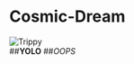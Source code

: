 # Cosmic-Dream
![Trippy](https://s-media-cache-ak0.pinimg.com/236x/56/ac/74/56ac740ff6f3f36cc79b775ff6b5182a.jpg)  
##**YOLO**
##_OOPS_
